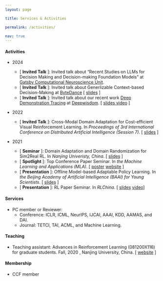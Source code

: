 ```yaml
---
layout: page

title: Services & Activities

permalink: /activities/

nav: true
---
```

#### Activities
- 2024
  - [ **Invited Talk** ]: Invited talk about “Recent Studies on LLMs for Decision Making and Decision-making Foundation Models” at [Gatsby Computational Neuroscience Unit](https://www.ucl.ac.uk/gatsby/).
  - [ **Invited Talk** ]: 
  Invited talk about Generlizable Context-based Decision-Making at [ByteDance](https://www.bytedance.com/en)
  [ [slides](../assets/slides/icml-bytedance.pdf) ]
  - [ **Invited Talk** ]: 
  Invited talk about our recent work [Deep Demonstration Tracing](https://osil-ddt.github.io) at [Deepwisdom](https://www.deepwisdom.ai).
  [ [ slides ](../assets/slides/icml-bytedance.pdf) [video](https://deepwisdom.feishu.cn/file/BjwjbPMAOoOXOoxi79kcnzcxnLe?from=from_copylink) ]

- 2022
  - [ **Invited Talk** ]:
    Cross-Modal Domain Adaptation for Cost-efficient Visual Reinforcement Learning.
    In *Proceedings of 3rd International Conference on Distributed Artificial Intelligence (Session 7)*. [ [slides](../assets/slides/CODAS-20mins.pdf) ]
- 2021
  - [ **Seminar** ]:
    Domain Adaptation and Domain Randomization for Sim2Real RL.
    In *Nanjing Univeristy, China*. [ [slides](../assets/slides/Domain-Adaptation-and-Domain-Randomization-for-Sim2Real-RL.pdf) ]
  - [ **Spotlight** ]:
    Top Conference Paper Seminar.
    In *the Machine Learning and Applications (MLA).* [ [poster](../assets/poster/maple-mla.pdf) [website](http://parnec.nuaa.edu.cn/mla21/?a8Yh71HlwcgR=1647489465697#/home) ]
  - [ **Presentation** ]:
    Offline Model-based Adaptable Policy Learning.
    In *the Beijing Academy of Artificial Intelligence (BAAI) for Young Scientists*. [ [slides](../assets/slides/MAPLE-baai-15mins.pdf) ]
  - [ **Presentation** ]:
    RL Paper Seminar.
    In *RLChina*. [ [slides](../assets/slides/MAPLE-baai-15mins.pdf) [video](https://www.bilibili.com/video/BV1EF411q752?from=search&seid=2441940403593061439)]

#### Services

- PC member or Reviewer: 
  - Conference: ICLR, ICML, NeurIPS, IJCAI, AAAI, KDD, AAMAS, and DAI.
  - Journal: TETCI, TAI, ACML, and Machine Learning.

#### Teaching

- Teaching assistant:  Advances in  Reinforcement Learning (081200X116) for graduate students. Fall, 2020 , Nanjing University, China. [ [website](https://www.lamda.nju.edu.cn/introRL/?AspxAutoDetectCookieSupport=1) ]

#### Membership

- CCF member
